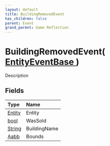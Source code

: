 ```yaml
---
layout: default
title: BuildingRemovedEvent
has_children: false
parent: Event
grand_parent: Game Reflection
---
```

# BuildingRemovedEvent( [ EntityEventBase ](/riftbreaker-wiki/docs/game-reflection/events/entity_event_base/) )
Description 

## Fields

| Type | Name |
|:----------|:--------------|
| [Entity](/riftbreaker-wiki/docs/game-reflection/classes/entity/) | Entity |
| [bool](/riftbreaker-wiki/docs/game-reflection/components/bool/) | WasSold |
| [String](/riftbreaker-wiki/docs/game-reflection/components/string/) | BuildingName |
| [Aabb](/riftbreaker-wiki/docs/game-reflection/classes/aabb/) | Bounds |

